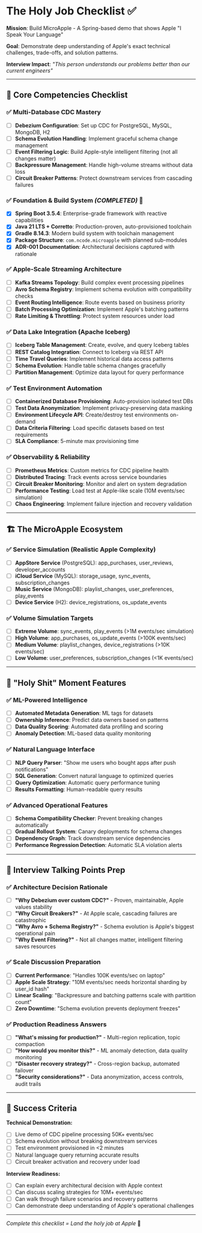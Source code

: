# The Holy Job Checklist ✅

**Mission**: Build MicroApple - A Spring-based demo that shows Apple "I Speak Your Language"

**Goal**: Demonstrate deep understanding of Apple's exact technical challenges, trade-offs, and solution patterns.

**Interview Impact**: *"This person understands our problems better than our current engineers"*

---

## 🎯 Core Competencies Checklist

### ✅ Multi-Database CDC Mastery
- [ ] **Debezium Configuration**: Set up CDC for PostgreSQL, MySQL, MongoDB, H2
- [ ] **Schema Evolution Handling**: Implement graceful schema change management
- [ ] **Event Filtering Logic**: Build Apple-style intelligent filtering (not all changes matter)
- [ ] **Backpressure Management**: Handle high-volume streams without data loss
- [ ] **Circuit Breaker Patterns**: Protect downstream services from cascading failures

### ✅ **Foundation & Build System** *(COMPLETED)* 🎯
- [x] **Spring Boot 3.5.4**: Enterprise-grade framework with reactive capabilities
- [x] **Java 21 LTS + Corretto**: Production-proven, auto-provisioned toolchain
- [x] **Gradle 8.14.3**: Modern build system with toolchain management
- [x] **Package Structure**: `com.ncode.microapple` with planned sub-modules
- [x] **ADR-001 Documentation**: Architectural decisions captured with rationale

### ✅ Apple-Scale Streaming Architecture  
- [ ] **Kafka Streams Topology**: Build complex event processing pipelines
- [ ] **Avro Schema Registry**: Implement schema evolution with compatibility checks
- [ ] **Event Routing Intelligence**: Route events based on business priority
- [ ] **Batch Processing Optimization**: Implement Apple's batching patterns
- [ ] **Rate Limiting & Throttling**: Protect system resources under load

### ✅ Data Lake Integration (Apache Iceberg)
- [ ] **Iceberg Table Management**: Create, evolve, and query Iceberg tables
- [ ] **REST Catalog Integration**: Connect to Iceberg via REST API
- [ ] **Time Travel Queries**: Implement historical data access patterns
- [ ] **Schema Evolution**: Handle table schema changes gracefully
- [ ] **Partition Management**: Optimize data layout for query performance

### ✅ Test Environment Automation
- [ ] **Containerized Database Provisioning**: Auto-provision isolated test DBs
- [ ] **Test Data Anonymization**: Implement privacy-preserving data masking
- [ ] **Environment Lifecycle API**: Create/destroy test environments on-demand
- [ ] **Data Criteria Filtering**: Load specific datasets based on test requirements
- [ ] **SLA Compliance**: 5-minute max provisioning time

### ✅ Observability & Reliability
- [ ] **Prometheus Metrics**: Custom metrics for CDC pipeline health
- [ ] **Distributed Tracing**: Track events across service boundaries  
- [ ] **Circuit Breaker Monitoring**: Monitor and alert on system degradation
- [ ] **Performance Testing**: Load test at Apple-like scale (10M events/sec simulation)
- [ ] **Chaos Engineering**: Implement failure injection and recovery validation

---

## 🏗️ The MicroApple Ecosystem

### ✅ Service Simulation (Realistic Apple Complexity)
- [ ] **AppStore Service** (PostgreSQL): app_purchases, user_reviews, developer_accounts
- [ ] **iCloud Service** (MySQL): storage_usage, sync_events, subscription_changes  
- [ ] **Music Service** (MongoDB): playlist_changes, user_preferences, play_events
- [ ] **Device Service** (H2): device_registrations, os_update_events

### ✅ Volume Simulation Targets
- [ ] **Extreme Volume**: sync_events, play_events (>1M events/sec simulation)
- [ ] **High Volume**: app_purchases, os_update_events (>100K events/sec)
- [ ] **Medium Volume**: playlist_changes, device_registrations (>10K events/sec)
- [ ] **Low Volume**: user_preferences, subscription_changes (<1K events/sec)

---

## 🚀 "Holy Shit" Moment Features

### ✅ ML-Powered Intelligence
- [ ] **Automated Metadata Generation**: ML tags for datasets
- [ ] **Ownership Inference**: Predict data owners based on patterns
- [ ] **Data Quality Scoring**: Automated data profiling and scoring
- [ ] **Anomaly Detection**: ML-based data quality monitoring

### ✅ Natural Language Interface  
- [ ] **NLP Query Parser**: "Show me users who bought apps after push notifications"
- [ ] **SQL Generation**: Convert natural language to optimized queries
- [ ] **Query Optimization**: Automatic query performance tuning
- [ ] **Results Formatting**: Human-readable query results

### ✅ Advanced Operational Features
- [ ] **Schema Compatibility Checker**: Prevent breaking changes automatically
- [ ] **Gradual Rollout System**: Canary deployments for schema changes
- [ ] **Dependency Graph**: Track downstream service dependencies
- [ ] **Performance Regression Detection**: Automatic SLA violation alerts

---

## 💪 Interview Talking Points Prep

### ✅ Architecture Decision Rationale
- [ ] **"Why Debezium over custom CDC?"** - Proven, maintainable, Apple values stability
- [ ] **"Why Circuit Breakers?"** - At Apple scale, cascading failures are catastrophic  
- [ ] **"Why Avro + Schema Registry?"** - Schema evolution is Apple's biggest operational pain
- [ ] **"Why Event Filtering?"** - Not all changes matter, intelligent filtering saves resources

### ✅ Scale Discussion Preparation
- [ ] **Current Performance**: "Handles 100K events/sec on laptop"
- [ ] **Apple Scale Strategy**: "10M events/sec needs horizontal sharding by user_id hash"
- [ ] **Linear Scaling**: "Backpressure and batching patterns scale with partition count"
- [ ] **Zero Downtime**: "Schema evolution prevents deployment freezes"

### ✅ Production Readiness Answers
- [ ] **"What's missing for production?"** - Multi-region replication, topic compaction
- [ ] **"How would you monitor this?"** - ML anomaly detection, data quality monitoring
- [ ] **"Disaster recovery strategy?"** - Cross-region backup, automated failover
- [ ] **"Security considerations?"** - Data anonymization, access controls, audit trails

---

## 🎯 Success Criteria

**Technical Demonstration:**
- [ ] Live demo of CDC pipeline processing 50K+ events/sec
- [ ] Schema evolution without breaking downstream services
- [ ] Test environment provisioned in <2 minutes
- [ ] Natural language query returning accurate results
- [ ] Circuit breaker activation and recovery under load

**Interview Readiness:**
- [ ] Can explain every architectural decision with Apple context
- [ ] Can discuss scaling strategies for 10M+ events/sec  
- [ ] Can walk through failure scenarios and recovery patterns
- [ ] Can demonstrate deep understanding of Apple's operational challenges

---

*Complete this checklist = Land the holy job at Apple* 🍎 